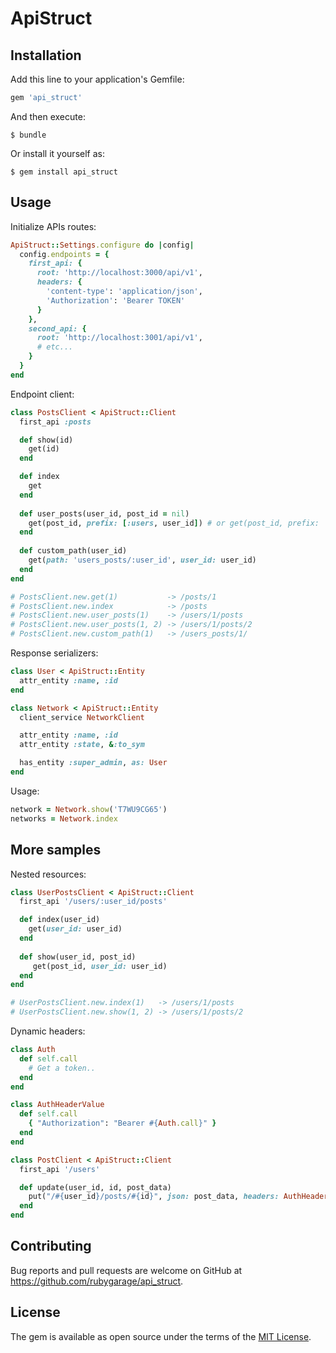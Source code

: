 # ApiStruct

## Installation

Add this line to your application's Gemfile:

```ruby
gem 'api_struct'
```

And then execute:

    $ bundle

Or install it yourself as:

    $ gem install api_struct

## Usage

Initialize APIs routes:

```ruby
ApiStruct::Settings.configure do |config|
  config.endpoints = {
    first_api: {
      root: 'http://localhost:3000/api/v1',
      headers: {
        'content-type': 'application/json',
        'Authorization': 'Bearer TOKEN'
      }
    },
    second_api: {
      root: 'http://localhost:3001/api/v1',
      # etc...
    }
  }
end
```

Endpoint client:
```ruby
class PostsClient < ApiStruct::Client
  first_api :posts

  def show(id)
    get(id)
  end

  def index
    get
  end
  
  def user_posts(user_id, post_id = nil)
    get(post_id, prefix: [:users, user_id]) # or get(post_id, prefix: '/users/:id', id: user_id)
  end
  
  def custom_path(user_id)
    get(path: 'users_posts/:user_id', user_id: user_id)
  end
end

# PostsClient.new.get(1)           -> /posts/1
# PostsClient.new.index            -> /posts 
# PostsClient.new.user_posts(1)    -> /users/1/posts
# PostsClient.new.user_posts(1, 2) -> /users/1/posts/2
# PostsClient.new.custom_path(1)   -> /users_posts/1/
```

Response serializers:
```ruby
class User < ApiStruct::Entity
  attr_entity :name, :id
end

class Network < ApiStruct::Entity
  client_service NetworkClient

  attr_entity :name, :id
  attr_entity :state, &:to_sym

  has_entity :super_admin, as: User
end
```

Usage:
```ruby
network = Network.show('T7WU9CG65')
networks = Network.index
```

## More samples

Nested resources:

```ruby
class UserPostsClient < ApiStruct::Client
  first_api '/users/:user_id/posts'

  def index(user_id)
    get(user_id: user_id)
  end
  
  def show(user_id, post_id)
     get(post_id, user_id: user_id)
  end
end

# UserPostsClient.new.index(1)   -> /users/1/posts
# UserPostsClient.new.show(1, 2) -> /users/1/posts/2
```

Dynamic headers:

```ruby
class Auth
  def self.call
    # Get a token..
  end
end
```

```ruby
class AuthHeaderValue
  def self.call
    { "Authorization": "Bearer #{Auth.call}" }
  end
end
```

```ruby
class PostClient < ApiStruct::Client
  first_api '/users'

  def update(user_id, id, post_data)
    put("/#{user_id}/posts/#{id}", json: post_data, headers: AuthHeaderValue.call)
  end
end
```

## Contributing

Bug reports and pull requests are welcome on GitHub at https://github.com/rubygarage/api_struct.

## License

The gem is available as open source under the terms of the [MIT License](https://opensource.org/licenses/MIT).
